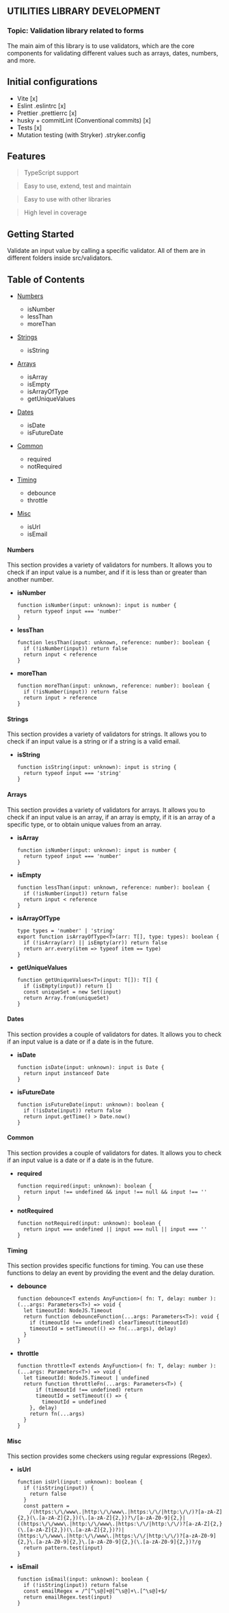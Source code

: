 ## UTILITIES LIBRARY DEVELOPMENT

### Topic: Validation library related to forms

The main aim of this library is to use validators, which are the core components for validating different values such as arrays, dates, numbers, and more.

## Initial configurations

- Vite [x]
- Eslint .eslintrc [x]
- Prettier .prettierrc [x]
- husky + commitLint (Conventional commits) [x]
- Tests [x]
- Mutation testing (with Stryker) .stryker.config

## Features

> TypeScript support

> Easy to use, extend, test and maintain

> Easy to use with other libraries

> High level in coverage

## Getting Started
Validate an input value by calling a specific validator. All of them are in different folders inside src/validators.

## Table of Contents
- [Numbers](#numbers)
  - isNumber
  - lessThan
  - moreThan

- [Strings](#strings)
  - isString

- [Arrays](#arrays)
  - isArray
  - isEmpty
  - isArrayOfType
  - getUniqueValues

- [Dates](#dates)
  - isDate
  - isFutureDate
  
- [Common](#common)
  - required
  - notRequired

- [Timing](#timing)
  - debounce
  - throttle

- [Misc](#misc)
  - isUrl
  - isEmail


#### Numbers
This section provides a variety of validators for numbers. It allows you to check if an input value is a number, and if it is less than or greater than another number.
  - **isNumber**
    ```
    function isNumber(input: unknown): input is number {
      return typeof input === 'number'
    }
    ```
  - **lessThan**
    ```
    function lessThan(input: unknown, reference: number): boolean {
      if (!isNumber(input)) return false
      return input < reference
    }
    ```
  - **moreThan**
    ```
    function moreThan(input: unknown, reference: number): boolean {
      if (!isNumber(input)) return false
      return input > reference
    }
    ```

#### Strings
This section provides a variety of validators for strings. It allows you to check if an input value is a string or if a string is a valid email.
  - **isString**
    ```
    function isString(input: unknown): input is string {
      return typeof input === 'string'
    }
    ```

#### Arrays
This section provides a variety of validators for arrays. It allows you to check if an input value is an array, if an array is empty, if it is an array of a specific type, or to obtain unique values from an array.

  - **isArray**
    ```
    function isNumber(input: unknown): input is number {
      return typeof input === 'number'
    }
    ```
  - **isEmpty**
    ```
    function lessThan(input: unknown, reference: number): boolean {
      if (!isNumber(input)) return false
      return input < reference
    }
    ```
  - **isArrayOfType**
    ```
    type types = 'number' | 'string'
    export function isArrayOfType<T>(arr: T[], type: types): boolean {
      if (!isArray(arr) || isEmpty(arr)) return false
      return arr.every(item => typeof item == type)
    }
    ```
  - **getUniqueValues**
    ```
    function getUniqueValues<T>(input: T[]): T[] {
      if (isEmpty(input)) return []
      const uniqueSet = new Set(input)
      return Array.from(uniqueSet)
    }
    ```

    
#### Dates
This section provides a couple of validators for dates. It allows you to check if an input value is a date or if a date is in the future.

  - **isDate**
    ```
    function isDate(input: unknown): input is Date {
      return input instanceof Date
    }
    ```
  - **isFutureDate**
    ```
    function isFutureDate(input: unknown): boolean {
      if (!isDate(input)) return false
      return input.getTime() > Date.now()
    } 
    ```
#### Common
This section provides a couple of validators for dates. It allows you to check if an input value is a date or if a date is in the future.
  - **required**
    ```
    function required(input: unknown): boolean {
      return input !== undefined && input !== null && input !== ''
    }

    ```
  - **notRequired**
    ```
    function notRequired(input: unknown): boolean {
      return input === undefined || input === null || input === ''
    } 
    ```
#### Timing
This section provides specific functions for timing. You can use these functions to delay an event by providing the event and the delay duration.
  - **debounce**
    ```
    function debounce<T extends AnyFunction>( fn: T, delay: number ): (...args: Parameters<T>) => void {
      let timeoutId: NodeJS.Timeout
      return function debounceFunction(...args: Parameters<T>): void {
        if (timeoutId !== undefined) clearTimeout(timeoutId)
        timeoutId = setTimeout(() => fn(...args), delay)
      }
    }
    ```
  - **throttle**
    ```
    function throttle<T extends AnyFunction>( fn: T, delay: number ): (...args: Parameters<T>) => void {
      let timeoutId: NodeJS.Timeout | undefined
      return function throttleFn(...args: Parameters<T>) {
          if (timeoutId !== undefined) return
          timeoutId = setTimeout(() => {
            timeoutId = undefined
        }, delay)
        return fn(...args)
      }
    }
    ```
#### Misc
This section provides some checkers using regular expressions (Regex).
  - **isUrl**
    ```
    function isUrl(input: unknown): boolean {
      if (!isString(input)) {
        return false
      }
      const pattern =
        /(https:\/\/www\.|http:\/\/www\.|https:\/\/|http:\/\/)?[a-zA-Z]{2,}(\.[a-zA-Z]{2,})(\.[a-zA-Z]{2,})?\/[a-zA-Z0-9]{2,}|((https:\/\/www\.|http:\/\/www\.|https:\/\/|http:\/\/)?[a-zA-Z]{2,}(\.[a-zA-Z]{2,})(\.[a-zA-Z]{2,})?)|(https:\/\/www\.|http:\/\/www\.|https:\/\/|http:\/\/)?[a-zA-Z0-9]{2,}\.[a-zA-Z0-9]{2,}\.[a-zA-Z0-9]{2,}(\.[a-zA-Z0-9]{2,})?/g
      return pattern.test(input)
    }
    ```
  - **isEmail**
    ```
    function isEmail(input: unknown): boolean {
      if (!isString(input)) return false
      const emailRegex = /^[^\s@]+@[^\s@]+\.[^\s@]+$/
      return emailRegex.test(input)
    }  
    ```